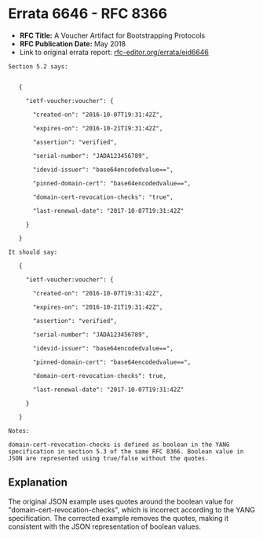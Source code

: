 # Errata 6646 - RFC 8366

- **RFC Title:** A Voucher Artifact for Bootstrapping Protocols
- **RFC Publication Date:** May 2018
- Link to original errata report: [rfc-editor.org/errata/eid6646](https://www.rfc-editor.org/errata/eid6646)

```
Section 5.2 says:


   {
     "ietf-voucher:voucher": {
       "created-on": "2016-10-07T19:31:42Z",
       "expires-on": "2016-10-21T19:31:42Z",
       "assertion": "verified",
       "serial-number": "JADA123456789",
       "idevid-issuer": "base64encodedvalue==",
       "pinned-domain-cert": "base64encodedvalue==",
       "domain-cert-revocation-checks": "true",
       "last-renewal-date": "2017-10-07T19:31:42Z"
     }
   }

It should say:

   {
     "ietf-voucher:voucher": {
       "created-on": "2016-10-07T19:31:42Z",
       "expires-on": "2016-10-21T19:31:42Z",
       "assertion": "verified",
       "serial-number": "JADA123456789",
       "idevid-issuer": "base64encodedvalue==",
       "pinned-domain-cert": "base64encodedvalue==",
       "domain-cert-revocation-checks": true,
       "last-renewal-date": "2017-10-07T19:31:42Z"
     }
   }

Notes:

domain-cert-revocation-checks is defined as boolean in the YANG specification in section 5.3 of the same RFC 8366. Boolean value in JSON are represented using true/false without the quotes.
```

## Explanation

The original JSON example uses quotes around the boolean value for "domain-cert-revocation-checks", which is incorrect according to the YANG specification. The corrected example removes the quotes, making it consistent with the JSON representation of boolean values.
